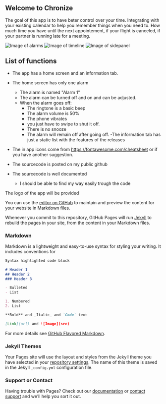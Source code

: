 ## Welcome to Chronize

The goal of this app is to have beter control over your time. Integrating with your existing calendar to help you remember things when you need to.
How much time you have until the next appointement, if your flight is canceled, if your partner is running late for a meeting.

![Image of alarms](https://yqi5ww.db.files.1drv.com/y4mNbGUicvumbHwmdbMuciLMJJ9rHNPneIA5SIDq8DLlq6G5RQsllvKUINfrs8axE77aAZZeHNrVpBXGK28FBZD4t6-llOTX4uw5HbKxxPg-qhcEFYIrOt87nQOKat-q9gz9-DnBbFUdUjVMd8QMEI4lW8Gwqq_susP0Mn7CXZ4Vhh6d4twe8wD1OkexlSkaWqmaBOIYjK3BLn98n1izayOqQ?width=144&height=256&cropmode=none)
![Image of timeline](https://fq4a7w.db.files.1drv.com/y4m6EWs1LyTRuHJKZp7TvZn1Laor1aIPwXbRK8NPRdfG_o6OpV9rsmC1LamTtiwIpRxnSiNWCDC46c0GUmG93DX4PCbqodBbSHDxGiQbDoDnKZwdRly5I7GLYYFr7tghHdCeJ0AubmWGjvCJ04qx4BMuuUX6_fT0V0gTqF1nZ0tgxvekT0qNAygHEec8aBUEsimYUvwxCyF1mddkOVZQ5Y4fQ?width=144&height=256&cropmode=none)
![Image of sidepanel](https://mwaxqw.db.files.1drv.com/y4m-pcGfxVDJDjvH0ngsml6Q_4uTjx1z2dwfdxIj93jakjnFqkNOfWgUCZpGYlcoKpgoHpcNiuVrr-arpJR-Mqu8UTeLmb0AQKPn_7AXfwLPa9slw4MHDWOGTvNc0wU_jz4SuKwgsDzpvzvh2-pzqkgQwUnnUmQc2JifD5Kwef0ES_wfM8PWuexRuGbQ0AVdxQk4UHbEWPdEW2KSbQiutnx_g?width=144&height=256&cropmode=none)



## List of functions
- The app has a home screen and an information tab.
- The home screen has only one alarm
	- The alarm is named "Alarm 1"
	- The alarm can be turned off and on and can be adjusted.
	- When the alarm goes off:
		- The ringtone is a basic beep
		- The alarm volume is 50%
		- The phone vibrates
		- you just have to swipe to shut it off.
		- There is no snooze
		- The alarm will remain off after going off.
-The information tab has just a static list with the features of the releases

- The in app icons come from https://fontawesome.com/cheatsheet or if you have another suggestion.
- The sourcecode is posted on my public github
- The sourcecode is well documented
	- I should be able to find my way easily trough the code

The logo of the app will be provided



You can use the [editor on GitHub](https://github.com/theforceofhabit/test.github.io/edit/gh-pages/index.md) to maintain and preview the content for your website in Markdown files.

Whenever you commit to this repository, GitHub Pages will run [Jekyll](https://jekyllrb.com/) to rebuild the pages in your site, from the content in your Markdown files.

### Markdown

Markdown is a lightweight and easy-to-use syntax for styling your writing. It includes conventions for

```markdown
Syntax highlighted code block

# Header 1
## Header 2
### Header 3

- Bulleted
- List

1. Numbered
2. List

**Bold** and _Italic_ and `Code` text

[Link](url) and ![Image](src)
```

For more details see [GitHub Flavored Markdown](https://guides.github.com/features/mastering-markdown/).

### Jekyll Themes

Your Pages site will use the layout and styles from the Jekyll theme you have selected in your [repository settings](https://github.com/theforceofhabit/test.github.io/settings). The name of this theme is saved in the Jekyll `_config.yml` configuration file.

### Support or Contact

Having trouble with Pages? Check out our [documentation](https://docs.github.com/categories/github-pages-basics/) or [contact support](https://github.com/contact) and we’ll help you sort it out.
